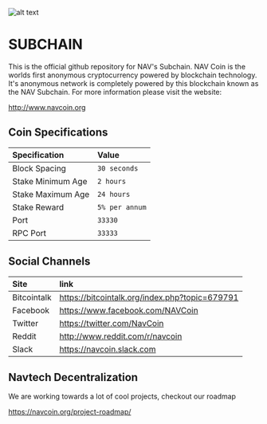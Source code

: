 ![alt text](https://raw.githubusercontent.com/navcoindev/navcoin-media/master/logo/logo-extended.png "Logo text 2")
# SUBCHAIN
This is the official github repository for NAV's Subchain. NAV Coin is the worlds first anonymous cryptocurrency powered by blockchain technology. It's anonymous network is completely powered by this blockchain known as the NAV Subchain. For more information please visit the website:

http://www.navcoin.org

## Coin Specifications

| Specification | Value |
|:-----------|:-----------|
| Block Spacing | `30 seconds` |
| Stake Minimum Age | `2 hours` |
| Stake Maximum Age | `24 hours` |
| Stake Reward | `5% per annum` |
| Port | `33330` |
| RPC Port | `33333` |

## Social Channels

| Site | link |
|:-----------|:-----------|
| Bitcointalk | https://bitcointalk.org/index.php?topic=679791 |
| Facebook | https://www.facebook.com/NAVCoin |
| Twitter | https://twitter.com/NavCoin |
| Reddit | http://www.reddit.com/r/navcoin |
| Slack | https://navcoin.slack.com |

## Navtech Decentralization

We are working towards a lot of cool projects, checkout our roadmap

https://navcoin.org/project-roadmap/

